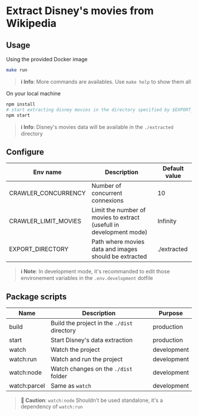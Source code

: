 # Extract Disney's movies from Wikipedia

## Usage

Using the provided Docker image

```bash
make run
```

> **ℹ Info**: More commands are availables. Use `make help` to show them all

On your local machine

```bash
npm install
# start extracting disney movies in the directory specified by $EXPORT_DIRECTORY
npm start
```

> **ℹ Info**: Disney's movies data will be available in the `./extracted` directory

## Configure

| Env name             | Description                                                         | Default value |
| -------------------- | ------------------------------------------------------------------- | ------------- |
| CRAWLER_CONCURRENCY  | Number of concurrent connexions                                     | 10            |
| CRAWLER_LIMIT_MOVIES | Limit the number of movies to extract (usefull in development mode) | Infinity      |
| EXPORT_DIRECTORY     | Path where movies data and images should be extracted               | ./extracted   |

> **ℹ Note**: In development mode, it's recommanded to edit those environement variables in the `.env.development` dotfile

## Package scripts

| Name         | Description                                 | Purpose     |
| ------------ | ------------------------------------------- | ----------- |
| build        | Build the project in the `./dist` directory | production  |
| start        | Start Disney's data extraction              | production  |
| watch        | Watch the project                           | development |
| watch:run    | Watch and run the project                   | development |
| watch:node   | Watch changes on the `./dist` folder        | development |
| watch:parcel | Same as `watch`                             | development |

> **🛑 Caution**:  `watch:node` Shouldn't be used standalone, it's a dependency of `watch:run`
